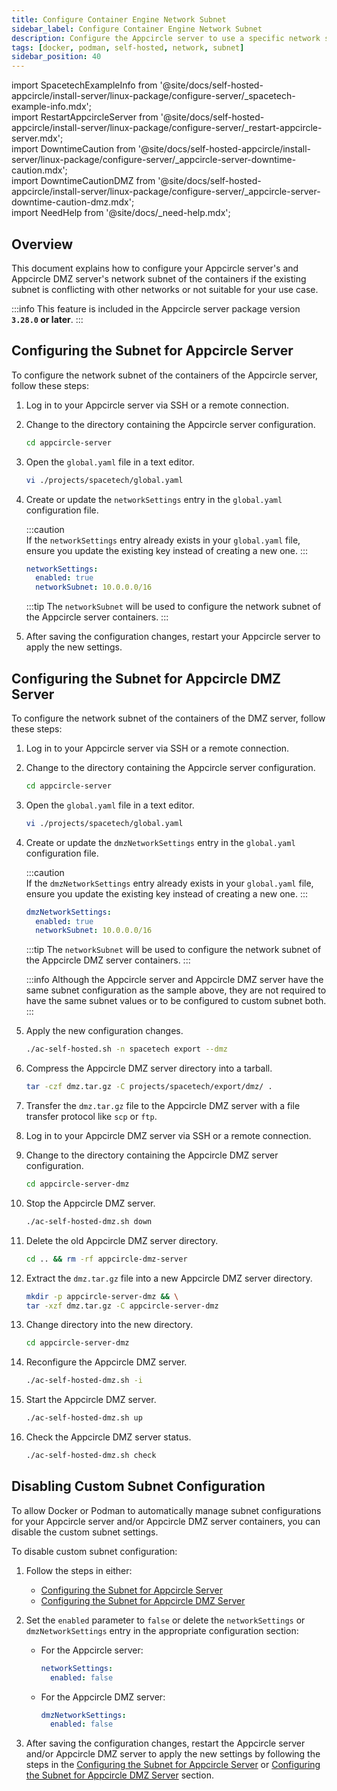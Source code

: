 ```yaml
---
title: Configure Container Engine Network Subnet
sidebar_label: Configure Container Engine Network Subnet
description: Configure the Appcircle server to use a specific network subnet for the containers.
tags: [docker, podman, self-hosted, network, subnet]
sidebar_position: 40
---
```


import SpacetechExampleInfo from '@site/docs/self-hosted-appcircle/install-server/linux-package/configure-server/\_spacetech-example-info.mdx';  
import RestartAppcircleServer from '@site/docs/self-hosted-appcircle/install-server/linux-package/configure-server/\_restart-appcircle-server.mdx';  
import DowntimeCaution from '@site/docs/self-hosted-appcircle/install-server/linux-package/configure-server/\_appcircle-server-downtime-caution.mdx';  
import DowntimeCautionDMZ from '@site/docs/self-hosted-appcircle/install-server/linux-package/configure-server/\_appcircle-server-downtime-caution-dmz.mdx';  
import NeedHelp from '@site/docs/\_need-help.mdx';

## Overview

This document explains how to configure your Appcircle server's and Appcircle DMZ server's network subnet of the containers if the existing subnet is conflicting with other networks or not suitable for your use case.

:::info
This feature is included in the Appcircle server package version **`3.28.0` or later**.
:::

## Configuring the Subnet for Appcircle Server

To configure the network subnet of the containers of the Appcircle server, follow these steps:

<DowntimeCaution />

1. Log in to your Appcircle server via SSH or a remote connection.

2. Change to the directory containing the Appcircle server configuration.

   ```bash
   cd appcircle-server
   ```

3. Open the `global.yaml` file in a text editor.

   <SpacetechExampleInfo />

   ```bash
   vi ./projects/spacetech/global.yaml
   ```

4. Create or update the `networkSettings` entry in the `global.yaml` configuration file.

   :::caution  
   If the `networkSettings` entry already exists in your `global.yaml` file, ensure you update the existing key instead of creating a new one.
   :::

   ```yaml
   networkSettings:
     enabled: true
     networkSubnet: 10.0.0.0/16
   ```

   :::tip
   The `networkSubnet` will be used to configure the network subnet of the Appcircle server containers.
   :::

5. After saving the configuration changes, restart your Appcircle server to apply the new settings.

   <RestartAppcircleServer />

## Configuring the Subnet for Appcircle DMZ Server

To configure the network subnet of the containers of the DMZ server, follow these steps:

<DowntimeCautionDMZ />

1. Log in to your Appcircle server via SSH or a remote connection.

2. Change to the directory containing the Appcircle server configuration.

   ```bash
   cd appcircle-server
   ```

3. Open the `global.yaml` file in a text editor.

   <SpacetechExampleInfo />

   ```bash
   vi ./projects/spacetech/global.yaml
   ```

4. Create or update the `dmzNetworkSettings` entry in the `global.yaml` configuration file.

   :::caution  
   If the `dmzNetworkSettings` entry already exists in your `global.yaml` file, ensure you update the existing key instead of creating a new one.
   :::

   ```yaml
   dmzNetworkSettings:
     enabled: true
     networkSubnet: 10.0.0.0/16
   ```

   :::tip
   The `networkSubnet` will be used to configure the network subnet of the Appcircle DMZ server containers.
   :::

   :::info
   Although the Appcircle server and Appcircle DMZ server have the same subnet configuration as the sample above, they are not required to have the same subnet values or to be configured to custom subnet both.
   :::

5. Apply the new configuration changes.

   ```bash
   ./ac-self-hosted.sh -n spacetech export --dmz
   ```

6. Compress the Appcircle DMZ server directory into a tarball.

   ```bash
   tar -czf dmz.tar.gz -C projects/spacetech/export/dmz/ .
   ```

7. Transfer the `dmz.tar.gz` file to the Appcircle DMZ server with a file transfer protocol like `scp` or `ftp`.

8. Log in to your Appcircle DMZ server via SSH or a remote connection.

9. Change to the directory containing the Appcircle DMZ server configuration.

   ```bash
   cd appcircle-server-dmz
   ```

10. Stop the Appcircle DMZ server.

    ```bash
    ./ac-self-hosted-dmz.sh down
    ```

11. Delete the old Appcircle DMZ server directory.

    ```bash
    cd .. && rm -rf appcircle-dmz-server
    ```

12. Extract the `dmz.tar.gz` file into a new Appcircle DMZ server directory.

    ```bash
    mkdir -p appcircle-server-dmz && \
    tar -xzf dmz.tar.gz -C appcircle-server-dmz
    ```

13. Change directory into the new directory.

    ```bash
    cd appcircle-server-dmz
    ```

14. Reconfigure the Appcircle DMZ server.

    ```bash
    ./ac-self-hosted-dmz.sh -i
    ```

15. Start the Appcircle DMZ server.

    ```bash
    ./ac-self-hosted-dmz.sh up
    ```

16. Check the Appcircle DMZ server status.

    ```bash
    ./ac-self-hosted-dmz.sh check
    ```

## Disabling Custom Subnet Configuration

To allow Docker or Podman to automatically manage subnet configurations for your Appcircle server and/or Appcircle DMZ server containers, you can disable the custom subnet settings.

To disable custom subnet configuration:

1. Follow the steps in either:

   - [Configuring the Subnet for Appcircle Server](#configuring-the-subnet-for-appcircle-server)
   - [Configuring the Subnet for Appcircle DMZ Server](#configuring-the-subnet-for-appcircle-dmz-server)

2. Set the `enabled` parameter to `false` or delete the `networkSettings` or `dmzNetworkSettings` entry in the appropriate configuration section:

   - For the Appcircle server:

     ```yaml
     networkSettings:
       enabled: false
     ```

   - For the Appcircle DMZ server:

     ```yaml
     dmzNetworkSettings:
       enabled: false
     ```

3. After saving the configuration changes, restart the Appcircle server and/or Appcircle DMZ server to apply the new settings by following the steps in the [Configuring the Subnet for Appcircle Server](#configuring-the-subnet-for-appcircle-server) or [Configuring the Subnet for Appcircle DMZ Server](#configuring-the-subnet-for-appcircle-dmz-server) section.

<NeedHelp />
